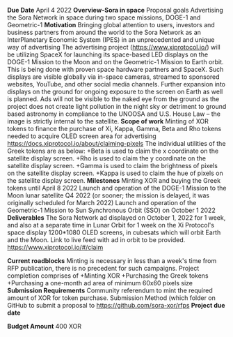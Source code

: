 **Due Date**
April 4 2022
**Overview-Sora in space**
Proposal goals Advertising the Sora Network in space during two space missions, DOGE-1 and Geometric-1
**Motivation**
Bringing global attention to users, investors and business partners from around the world to the Sora Network as an InterPlanetary Economic System (IPES) in an unprecedented and unique way of advertising
The advertising project (https://www.xiprotocol.io/) will be utilizing SpaceX for launching its space-based LED displays on the DOGE-1 Mission to the Moon and on the Geometric-1 Mission to Earth orbit. This is being done with proven space hardware partners and SpaceX. Such displays are visible globally via in-space cameras, streamed to sponsored websites, YouTube, and other social media channels. Further expansion into displays on the ground for ongoing exposure to the screen on Earth as well is planned. Ads will not be visible to the naked eye from the ground as the project does not create light pollution in the night sky or detriment to ground based astronomy in compliance to the UNOOSA and U.S. House Law – the image is strictly internal to the satellite.
**Scope of work**
Minting of XOR tokens to finance the purchase of Xi, Kappa, Gamma, Beta and Rho tokens needed to acquire OLED screen area for advertising https://docs.xiprotocol.io/about/claiming-pixels
The individual utilities of the Greek tokens are as below:
+Beta is used to claim the x coordinate on the satellite display screen.
+Rho is used to claim the y coordinate on the satellite display screen.
+Gamma is used to claim the brightness of pixels on the satellite display screen.
+Kappa is used to claim the hue of pixels on the satellite display screen.
**Milestones**
Minting XOR and buying the Greek tokens until April 8 2022
Launch and operation of the DOGE-1 Mission to the Moon lunar satellite Q4 2022 (or sooner; the mission is delayed, it was originally scheduled for March 2022)
Launch and operation of the Geometric-1 Mission to Sun Synchronous Orbit (SSO) on October 1 2022
**Deliverables**
The Sora Network ad displayed on October 1, 2022 for 1 week, and also at a separate time in Lunar Orbit for 1 week on the Xi Protocol's space display 1200*1080 OLED screens, in cubesats which will orbit Earth and the Moon. 
Link to live feed with ad in orbit to be provided. https://www.xiprotocol.io/#/claim

**Current roadblocks**
Minting is necessary in less than a week's time from RFP publication, there is no precedent for such campaigns.
Project completion comprises of
+Minting XOR
+Purchasing the Greek tokens
+Purchasing a one-month ad area of minimum 60x60 pixels size
**Submission Requirements**
Community referendum to mint the required amount of XOR for token purchase.
Submission Method (which folder on GitHub to submit a proposal to https://github.com/sora-xor/rfps
**Project due date**

**Budget Amount**
400 XOR

